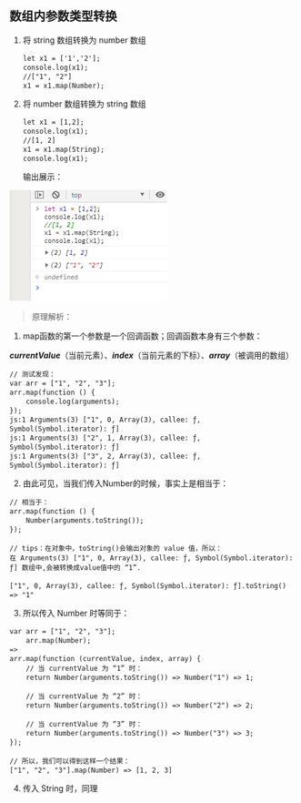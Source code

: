 ## 数组内参数类型转换

1. 将 string 数组转换为 number 数组

   ```
   let x1 = ['1','2'];
   console.log(x1);
   //["1", "2"]
   x1 = x1.map(Number);
   ```

2. 将 number 数组转换为 string 数组

   ```
   let x1 = [1,2];
   console.log(x1);
   //[1, 2]
   x1 = x1.map(String);
   console.log(x1);
   ```

   输出展示：

![img](./images/35991994828685eb13a3db44e93a6e3.png)



> 原理解析：   

1. map函数的第一个参数是一个回调函数；回调函数本身有三个参数：   

***currentValue***（当前元素）、***index***（当前元素的下标）、***array***（被调用的数组）   

```
// 测试发现：
var arr = ["1", "2", "3"];
arr.map(function () {
    console.log(arguments);
});
js:1 Arguments(3) ["1", 0, Array(3), callee: ƒ, Symbol(Symbol.iterator): ƒ]
js:1 Arguments(3) ["2", 1, Array(3), callee: ƒ, Symbol(Symbol.iterator): ƒ]
js:1 Arguments(3) ["3", 2, Array(3), callee: ƒ, Symbol(Symbol.iterator): ƒ]

```

2. 由此可见，当我们传入Number的时候，事实上是相当于：   

```
// 相当于：
arr.map(function () {
    Number(arguments.toString());
});

// tips：在对象中，toString()会输出对象的 value 值，所以：
在 Arguments(3) ["1", 0, Array(3), callee: ƒ, Symbol(Symbol.iterator): ƒ] 数组中,会被转换成value值中的 “1”.

["1", 0, Array(3), callee: ƒ, Symbol(Symbol.iterator): ƒ].toString() => "1"

```

3. 所以传入 Number 时等同于：
```
var arr = ["1", "2", "3"];
	arr.map(Number);
=>
arr.map(function (currentValue, index, array) {
	// 当 currentValue 为 “1” 时：
    return Number(arguments.toString()) => Number("1") => 1;
    
    // 当 currentValue 为 “2” 时：
    return Number(arguments.toString()) => Number("2") => 2;
    
    // 当 currentValue 为 “3” 时：
    return Number(arguments.toString()) => Number("3") => 3;
});

// 所以，我们可以得到这样一个结果：
["1", "2", "3"].map(Number) => [1, 2, 3]
```



4. 传入 String 时，同理
